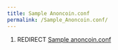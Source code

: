 ```yaml
---
title: Sample Anoncoin.conf
permalink: /Sample_Anoncoin.conf/
---
```


1.  REDIRECT [Sample anoncoin.conf](/Sample_anoncoin.conf "wikilink")
